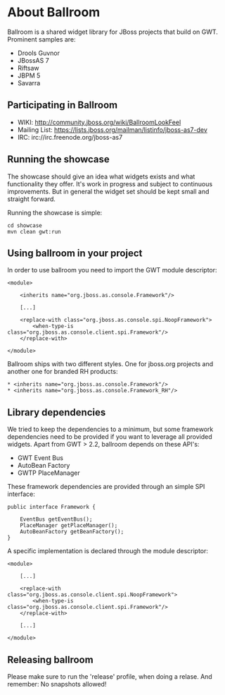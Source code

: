 About Ballroom
==============

Ballroom is a shared widget library for JBoss projects that build on GWT.
Prominent samples are:

* Drools Guvnor 
* JBossAS 7 
* Riftsaw 
* JBPM 5
* Savarra

Participating in Ballroom
-------------------------

* WIKI: http://community.jboss.org/wiki/BallroomLookFeel
* Mailing List: https://lists.jboss.org/mailman/listinfo/jboss-as7-dev
* IRC: irc://irc.freenode.org/jboss-as7

Running the showcase
--------------------
The showcase should give an idea what widgets exists and what functionality they offer.
It's work in progress and subject to continuous improvements. But in general the widget set
should be kept small and straight forward. 

Running the showcase is simple:

	cd showcase
	mvn clean gwt:run
	

Using ballroom in your project
------------------------------

In order to use ballroom you need to import the GWT module descriptor:

	<module>

		<inherits name="org.jboss.as.console.Framework"/>
	
		[...]
		
		<replace-with class="org.jboss.as.console.spi.NoopFramework">
	        <when-type-is class="org.jboss.as.console.client.spi.Framework"/>
	    </replace-with>
		
	</module>
	
Ballroom ships with two different styles. One for jboss.org projects and another one for branded RH products:


	* <inherits name="org.jboss.as.console.Framework"/>
	* <inherits name="org.jboss.as.console.Framework_RH"/>
	
Library dependencies
--------------------

We tried to keep the dependencies to a minimum, but some framework dependencies need to be provided
if you want to leverage all provided widgets. Apart from GWT > 2.2, ballroom depends on these API's:

* GWT Event Bus
* AutoBean Factory
* GWTP PlaceManager 
	
These framework dependencies are provided through an simple SPI interface:

	public interface Framework {

	    EventBus getEventBus();
	    PlaceManager getPlaceManager();
	    AutoBeanFactory getBeanFactory();
	}
	
A specific implementation is declared through the module descriptor:

	<module>
		
		[...]
		
		<replace-with class="org.jboss.as.console.client.spi.NoopFramework">
	        <when-type-is class="org.jboss.as.console.client.spi.Framework"/>
	    </replace-with>
		
		[...]
		
	</module>
	
	
Releasing ballroom
------------------

Please make sure to run the 'release' profile, when doing a relase.
And remember: No snapshots allowed!



